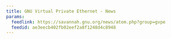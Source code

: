 ```yaml
---
title: GNU Virtual Private Ethernet - News
params:
  feedlink: https://savannah.gnu.org/news/atom.php?group=gvpe
  feedid: ae3eecb402fb02eef2a8f1248d4c8948
---
```

